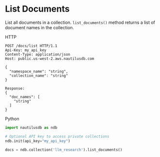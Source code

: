 # List Documents

List all documents in a collection. ```list_documents()``` method returns a list of document names in the collection.

HTTP
```http
POST /docs/list HTTP/1.1
Api-Key: my_api_key
Content-Type: application/json
Host: public.us-west-2.aws.nautilusdb.com

{
  "namespace_name": "string",
  "collection_name": "string"
}

Response:
{
  "doc_names": [
    "string"
  ]
}
```

Python
```python
import nautilusdb as ndb

# Optional API key to access private collections
ndb.init(api_key="my_api_key")

docs = ndb.collection('llm_research').list_documents()
```
